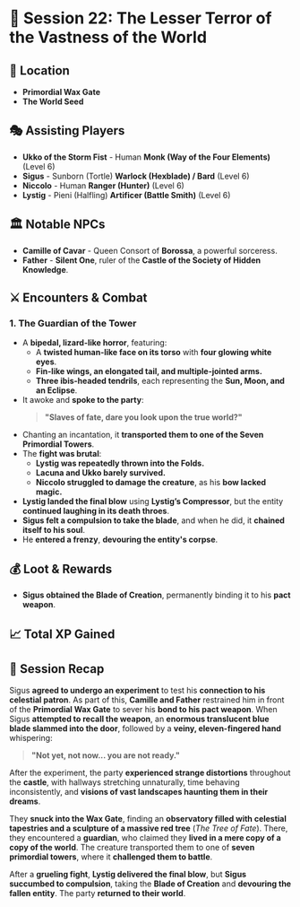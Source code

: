 # 📜 **Session 22: The Lesser Terror of the Vastness of the World**

## 📍 **Location**

- **Primordial Wax Gate**
- **The World Seed**

## 🎭 **Assisting Players**

- **Ukko of the Storm Fist** - Human **Monk (Way of the Four Elements)** (Level 6)
- **Sigus** - Sunborn (Tortle) **Warlock (Hexblade) / Bard** (Level 6)
- **Niccolo** - Human **Ranger (Hunter)** (Level 6)
- **Lystig** - Pieni (Halfling) **Artificer (Battle Smith)** (Level 6)

## 🏛 **Notable NPCs**

- **Camille of Cavar** - Queen Consort of **Borossa**, a powerful sorceress.
- **Father** - **Silent One**, ruler of the **Castle of the Society of Hidden Knowledge**.

## ⚔ **Encounters & Combat**

### **1. The Guardian of the Tower**

- A **bipedal, lizard-like horror**, featuring:
  - A **twisted human-like face on its torso** with **four glowing white eyes**.
  - **Fin-like wings, an elongated tail, and multiple-jointed arms.**
  - **Three ibis-headed tendrils**, each representing the **Sun, Moon, and an Eclipse**.
- It awoke and **spoke to the party**:
  > **"Slaves of fate, dare you look upon the true world?"**
- Chanting an incantation, it **transported them to one of the Seven Primordial Towers**.
- The **fight was brutal**:
  - **Lystig was repeatedly thrown into the Folds.**
  - **Lacuna and Ukko barely survived.**
  - **Niccolo struggled to damage the creature**, as his **bow lacked magic.**
- **Lystig landed the final blow** using **Lystig’s Compressor**, but the entity **continued laughing in its death throes**.
- **Sigus felt a compulsion to take the blade**, and when he did, it **chained itself to his soul**.
- He **entered a frenzy**, **devouring the entity's corpse**.

## 💰 **Loot & Rewards**

- **Sigus obtained the Blade of Creation**, permanently binding it to his **pact weapon**.

## 📈 **Total XP Gained**

## 📖 **Session Recap**

Sigus **agreed to undergo an experiment** to test his **connection to his celestial patron**. As part of this, **Camille and Father** restrained him in front of the **Primordial Wax Gate** to sever his **bond to his pact weapon**. When Sigus **attempted to recall the weapon**, an **enormous translucent blue blade slammed into the door**, followed by a **veiny, eleven-fingered hand** whispering:

> **"Not yet, not now... you are not ready."**

After the experiment, the party **experienced strange distortions** throughout the **castle**, with hallways stretching unnaturally, time behaving inconsistently, and **visions of vast landscapes haunting them in their dreams**.

They **snuck into the Wax Gate**, finding an **observatory filled with celestial tapestries and a sculpture of a massive red tree** (_The Tree of Fate_). There, they encountered a **guardian**, who claimed they **lived in a mere copy of a copy of the world**. The creature transported them to one of **seven primordial towers**, where it **challenged them to battle**.

After a **grueling fight**, **Lystig delivered the final blow**, but **Sigus succumbed to compulsion**, taking the **Blade of Creation** and **devouring the fallen entity**. The party **returned to their world**.

